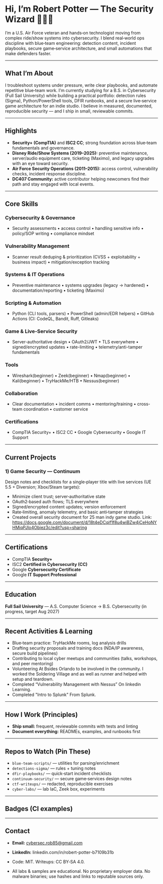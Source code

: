 # Hi, I’m Robert Potter — The Security Wizard 🧙‍♂️🔐

I’m a U.S. Air Force veteran and hands‑on technologist moving from complex ride/show systems into cybersecurity. I blend real‑world ops discipline with blue‑team engineering: detection content, incident playbooks, secure game‑service architecture, and small automations that make defenders faster.

---

## What I’m About 

I troubleshoot systems under pressure, write clear playbooks, and automate repetitive blue‑team work. I’m currently studying for a B.S. in Cybersecurity (Full Sail University) while building a practical portfolio: detection rules (Sigma), Python/PowerShell tools, DFIR runbooks, and a secure live‑service game architecture for an indie studio. I believe in measured, documented, reproducible security — and I ship in small, reviewable commits.

---

## Highlights

* **Security+ (CompTIA)** and **ISC2 CC**; strong foundation across blue‑team fundamentals and governance.
* **Disney Ride/Show Systems (2019–2025):** preventive maintenance, server/audio equipment care, ticketing (Maximo), and legacy upgrades with an eye toward security.
* **Air Force Security Operations (2011–2015):** access control, vulnerability checks, incident response discipline.
* **DC407 Community:** active contributor helping newcomers find their path and stay engaged with local events.

---

## Core Skills

### Cybersecurity & Governance
- Security assessments • access control • handling sensitive info • policy/SOP writing • compliance mindset

### Vulnerability Management
- Scanner result deduping & prioritization (CVSS + exploitability + business impact) • mitigation/exception tracking

### Systems & IT Operations
- Preventive maintenance • systems upgrades (legacy → hardened) • documentation/reporting • ticketing (Maximo)

### Scripting & Automation
- Python (CLI tools, parsers) • PowerShell (admin/EDR helpers) • GitHub Actions (CI: CodeQL, Bandit, Ruff, Gitleaks)

### Game & Live-Service Security
- Server-authoritative design • OAuth2/JWT • TLS everywhere • signed/encrypted updates • rate-limiting • telemetry/anti-tamper fundamentals

### Tools
- Wireshark(beginner) • Zeek(beginner) • Nmap(beginner) • Kali(beginner) • TryHackMe/HTB • Nessus(beginner) 

### Collaboration
- Clear documentation • incident comms • mentoring/training • cross-team coordination • customer service

### Certifications
- CompTIA Security+ • ISC2 CC • Google Cybersecurity • Google IT Support

---

## Current Projects

### 1) **Game Security — Continuum**

Design notes and checklists for a single‑player title with live services (UE 5.5 + Diversion; Xbox/Steam targets):

* Minimize client trust; server‑authoritative state
* OAuth2‑based auth flows; TLS everywhere
* Signed/encrypted content updates; version enforcement
* Rate‑limiting, anomaly telemetry, and basic anti‑tamper strategies
* Created overall security document for 25 man indy game studio. Link: https://docs.google.com/document/d/18t4eDCqif1f8u4wiBZw4jCeHoNYHMiqPJlo4Obiez3c/edit?usp=sharing

---

## Certifications

* CompTIA **Security+**
* ISC2 **Certified in Cybersecurity (CC)**
* Google **Cybersecurity Certificate**
* Google **IT Support Professional**

---

## Education

**Full Sail University** — A.S. Computer Science → B.S. Cybersecurity (in progress, target Aug 2027)

---

## Recent Activities & Learning

* Blue‑team practice: TryHackMe rooms, log analysis drills
* Drafting security proposals and training docs (NDA/IP awareness, secure build pipelines)
* Contributing to local cyber meetups and communities (talks, workshops, and peer mentoring)
* Volunteering At Bsides Orlando to be involved in the community. I worked the Soldering Village and as well as runner and helped with setup and teardown.
* Completed “Vulnerability Management with Nessus” On linkedin Learning.
* Completed "Intro to Splunk" From Splunk.

---

## How I Work (Principles)

* **Ship small:** frequent, reviewable commits with tests and linting
* **Document everything:** READMEs, examples, and runbooks first

---

## Repos to Watch (Pin These)

* `blue-team-scripts/` — utilities for parsing/enrichment
* `detections-sigma/` — rules + tuning notes
* `dfir-playbooks/` — quick‑start incident checklists
* `continuum-security/` — secure game‑services design notes
* `ctf-writeups/` — redacted, reproducible exercises
* `cyber-labs/` — lab IaC, Zeek box, experiments

---

## Badges (CI examples)


---

## Contact

* **Email:** [cybersec.rob85@gmail.com](mailto:cybersec.rob85@gmail.com)
* **LinkedIn:** linkedin.com/in/robert-potter-b7109b31b

* Code: MIT. Writeups: CC BY‑SA 4.0.
* All labs & samples are educational. No proprietary employer data. No malware binaries; use hashes and links to reputable sources only.
